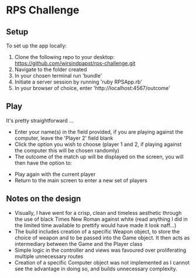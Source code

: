 # RPS Challenge

## Setup

To set up the app locally:

1. Clone the following repo to your desktop: https://github.com/wirsindpapst/rps-challenge.git
2. Navigate to the folder created
3. In your chosen terminal run 'bundle'
4. Initiate a server session by running 'ruby RPSApp.rb'
5. In your browser of choice, enter 'http://localhost:4567/outcome'

## Play

It's pretty straightforward ...

* Enter your name(s) in the field provided, if you are playing against the computer, leave the 'Player 2' field blank
* Click the option you wish to choose (player 1 and 2, if playing against the computer this will be chosen randomly)
* The outcome of the match up will be displayed on the screen, you will then have the option to:
 - Play again with the current player
 - Return to the main screen to enter a new set of players

## Notes on the design

- Visually, I have went for a crisp, clean and timeless aesthetic through the use of black Times New Roman against white (read anything I did in the limited time available to prettify would have made it look naff...)
- The build includes creation of a specific Weapon object, to store the choice of weapon and to be passed into the Game object. It then acts as intermediary between the Game and the Player class
- Simple logic in the controller and views was favoured over proliferating multiple unnecessary routes
- Creation of a specific Computer object was not implemented as I cannot see the advantage in doing so, and builds unnecessary complexity.
